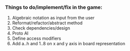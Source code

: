 ### Things to do/implement/fix in the game:

1. Algebraic notation as input from the user
2. Reformat/refactor/abstract method
3. Check dependencies/design
4. Proto AI
5. Define access modifiers
6. Add a..h and 1..8 on x and y axis in board representation